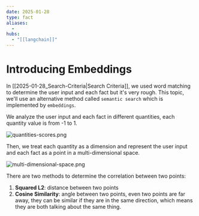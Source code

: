 ```yaml
---
date: 2025-01-28
type: fact
aliases:
  -
hubs:
  - "[[langchain]]"
---
```


# Introducing Embeddings

In [[2025-01-28_Search-Criteria|Search Criteria]], we used word matching to determine the user input and each fact but it's very rough. This topic, we'll use an alternative method called `semantic search` which is implemented by `embeddings`.

We analyze the user input and each fact in different quantities, each quantity value is from -1 to 1.

![quantities-scores.png](../assets/imgs/quantities-scores.png)

Then, we treat each quantity as a dimension and represent the user input and each fact as a point in a multi-dimensional space.

![multi-dimensional-space.png](../assets/imgs/multi-dimensional-space.png)

There are two methods to determine the correlation between two points:

1. **Squared L2**: distance between two points
2. **Cosine Similarity**: angle between two points, even two points are far away, they can be similar if they are in the same direction, which means they are both talking about the same thing.



